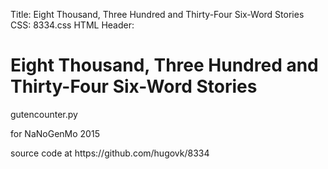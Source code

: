 Title:          Eight Thousand, Three Hundred and Thirty-Four Six-Word Stories
CSS:            8334.css
HTML Header:    <link rel='stylesheet' type='text/css' href='https://fonts.googleapis.com/css?family=Gentium+Book+Basic:400,700,400italic'>

# Eight Thousand, Three Hundred and Thirty-Four Six-Word Stories

<p class="author">gutencounter.py</p>

<p class="auth-desc">for NaNoGenMo 2015</p>

<p class="source">source code at https://github.com/hugovk/8334</p>

<div class="pagebreak"></div>


